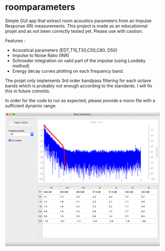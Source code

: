 # roomparameters

Simple GUI app that extract room acoustics parameters from an Impulse Response (IR) measurements. This project is made as an educationnal projet and as not been correctly tested yet. Please use with caution.

Features :
- Acoustical parameters (EDT,T15,T30,C50,C80, D50)
- Impulse to Noise Ratio (INR)
- Schroeder integration on valid part of the impulse (using Lundeby method)
- Energy decay curves plotting on each frequency band.

The projet only implements 3rd order bandpass filtering for each octave bands which is probably not enough according to the standards. I will fix this in future commits.

In order for the code to run as expected, please provide a mono file with a sufficient dynamic range.

![Alt text](roomparameters.png?raw=true "Main Window")
